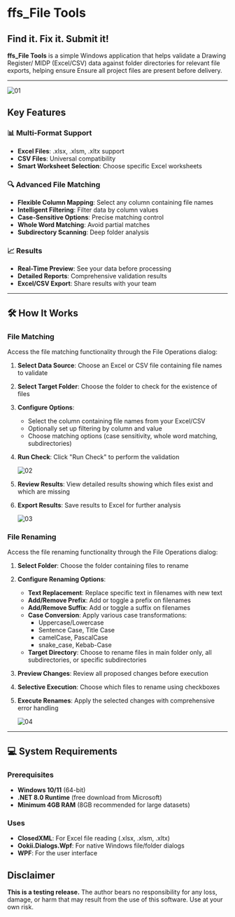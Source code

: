 # ffs_File Tools

## **Find it. Fix it. Submit it!**

**ffs_File Tools** is a simple Windows application that helps validate a Drawing Register/ MIDP (Excel/CSV) data against folder directories for relevant file exports, helping ensure Ensure all project files are present before delivery.

---

![01](https://github.com/user-attachments/assets/5ef257ef-f2c8-42c5-a9e7-80279edf3515)

## **Key Features**

### 📊 Multi-Format Support
- **Excel Files**: .xlsx, .xlsm, .xltx support
- **CSV Files**: Universal compatibility
- **Smart Worksheet Selection**: Choose specific Excel worksheets

### 🔍 **Advanced File Matching**
- **Flexible Column Mapping**: Select any column containing file names
- **Intelligent Filtering**: Filter data by column values
- **Case-Sensitive Options**: Precise matching control
- **Whole Word Matching**: Avoid partial matches
- **Subdirectory Scanning**: Deep folder analysis

### 📈 **Results**
- **Real-Time Preview**: See your data before processing
- **Detailed Reports**: Comprehensive validation results
- **Excel/CSV Export**: Share results with your team

---

## 🛠️ **How It Works**

### File Matching
Access the file matching functionality through the File Operations dialog:

1. **Select Data Source**: Choose an Excel or CSV file containing file names to validate
2. **Select Target Folder**: Choose the folder to check for the existence of files
3. **Configure Options**:
   - Select the column containing file names from your Excel/CSV
   - Optionally set up filtering by column and value
   - Choose matching options (case sensitivity, whole word matching, subdirectories)
4. **Run Check**: Click "Run Check" to perform the validation
   
   ![02](https://github.com/user-attachments/assets/cbdad866-c678-4b68-8873-1b3dc13f9f8e)
   
6. **Review Results**: View detailed results showing which files exist and which are missing
7. **Export Results**: Save results to Excel for further analysis
   
   ![03](https://github.com/user-attachments/assets/ebb4c8b6-fe91-471f-ab74-5414c7d6ff7f)


### File Renaming
Access the file renaming functionality through the File Operations dialog:

1. **Select Folder**: Choose the folder containing files to rename
2. **Configure Renaming Options**:
   - **Text Replacement**: Replace specific text in filenames with new text
   - **Add/Remove Prefix**: Add or toggle a prefix on filenames
   - **Add/Remove Suffix**: Add or toggle a suffix on filenames
   - **Case Conversion**: Apply various case transformations:
     - Uppercase/Lowercase
     - Sentence Case, Title Case
     - camelCase, PascalCase
     - snake_case, Kebab-Case
   - **Target Directory**: Choose to rename files in main folder only, all subdirectories, or specific subdirectories
3. **Preview Changes**: Review all proposed changes before execution
4. **Selective Execution**: Choose which files to rename using checkboxes
5. **Execute Renames**: Apply the selected changes with comprehensive error handling
   
   ![04](https://github.com/user-attachments/assets/c75023b3-cdda-4546-96bc-af461c83c904)
   
---

## 💻 **System Requirements**

### Prerequisites
- **Windows 10/11** (64-bit)
- **.NET 8.0 Runtime** (free download from Microsoft)
- **Minimum 4GB RAM** (8GB recommended for large datasets)

### Uses
- **ClosedXML**: For Excel file reading (.xlsx, .xlsm, .xltx)
- **Ookii.Dialogs.Wpf**: For native Windows file/folder dialogs
- **WPF**: For the user interface

## Disclaimer

**This is a testing release.** The author bears no responsibility for any loss, damage, or harm that may result from the use of this software. Use at your own risk.
